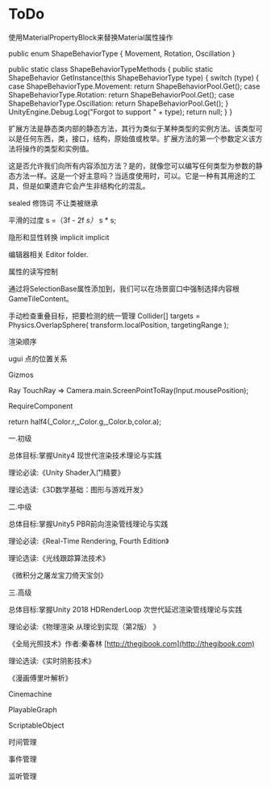 # ToDo

使用MaterialPropertyBlock来替换Material属性操作

public enum ShapeBehaviorType { Movement, Rotation, Oscillation }

public static class ShapeBehaviorTypeMethods { public static ShapeBehavior GetInstance\(this ShapeBehaviorType type\) { switch \(type\) { case ShapeBehaviorType.Movement: return ShapeBehaviorPool.Get\(\); case ShapeBehaviorType.Rotation: return ShapeBehaviorPool.Get\(\); case ShapeBehaviorType.Oscillation: return ShapeBehaviorPool.Get\(\); } UnityEngine.Debug.Log\("Forgot to support " + type\); return null; } }

扩展方法是静态类内部的静态方法，其行为类似于某种类型的实例方法。该类型可以是任何东西，类，接口，结构，原始值或枚举。扩展方法的第一个参数定义该方法将操作的类型和实例值。

这是否允许我们向所有内容添加方法？是的，就像您可以编写任何类型为参数的静态方法一样。这是一个好主意吗？当适度使用时，可以。它是一种有其用途的工具，但是如果遗弃它会产生非结构化的混乱。

sealed 修饰词 不让类被继承

平滑的过度 s =（3f - 2f  _s）_ s \* s;

隐形和显性转换 implicit implicit

编辑器相关 Editor folder.

属性的读写控制

通过将SelectionBase属性添加到，我们可以在场景窗口中强制选择内容根GameTileContent。

手动检查重叠目标，把要检测的统一管理 Collider\[\] targets = Physics.OverlapSphere\( transform.localPosition, targetingRange \);

渲染顺序

ugui 点的位置关系

Gizmos

Ray TouchRay =&gt; Camera.main.ScreenPointToRay\(Input.mousePosition\);

RequireComponent

return half4\(\_Color.r,\_Color.g,\_Color.b,color.a\);



一.初级

总体目标:掌握Unity4 现世代渲染技术理论与实践

理论必读:《Unity Shader入门精要》

理论选读:《3D数学基础：图形与游戏开发》

二.中级

总体目标:掌握Unity5 PBR前向渲染管线理论与实践

理论必读:《Real-Time Rendering, Fourth Edition》

理论选读:《光线跟踪算法技术》

《微积分之屠龙宝刀倚天宝剑》

三.高级

总体目标:掌握Unity 2018 HDRenderLoop 次世代延迟渲染管线理论与实践

理论必读:《物理渲染 从理论到实现（第2版） 》

《全局光照技术》作者:秦春林 [http://thegibook.com](http://thegibook.com)

理论选读:《实时阴影技术》

《漫画傅里叶解析》



Cinemachine

PlayableGraph

ScriptableObject



时间管理

事件管理

监听管理

